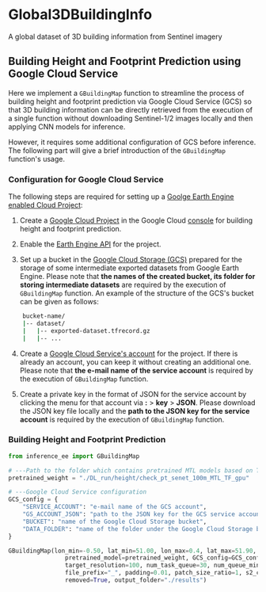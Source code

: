 # Global3DBuildingInfo

A global dataset of 3D building information from Sentinel imagery

## Building Height and Footprint Prediction using Google Cloud Service

Here we implement a `GBuildingMap` function to streamline the process of building height and footprint prediction via Google Cloud Service (GCS) so that 3D building information can be directly retrieved from the execution of a single function without downloading Sentinel-1/2 images locally and then applying CNN models for inference.

However, it requires some additional configuration of GCS before inference. The following part will give a brief introduction of the `GBuildingMap` function's usage.

### Configuration for Google Cloud Service

The following steps are required for setting up a [Goolge Earth Engine enabled Cloud Project](https://developers.google.com/earth-engine/cloud/earthengine_cloud_project_setup):

1. Create a [Google Cloud Project](https://cloud.google.com/resource-manager/docs/creating-managing-projects) in the Google Cloud [console](https://console.cloud.google.com/cloud-resource-manager) for building height and footprint prediction.

2. Enable the [Earth Engine API](https://console.cloud.google.com/apis/library/earthengine.googleapis.com) for the project.

3. Set up a bucket in the [Google Cloud Storage (GCS)](https://cloud.google.com/storage) prepared for the storage of some intermediate exported datasets from Google Earth Engine. Please note that **the names of the created bucket, its folder for storing intermediate datasets** are required by the execution of `GBuildingMap` function. An example of the structure of the GCS's bucket can be given as follows:

```bash
    bucket-name/
    |-- dataset/
    |   |-- exported-dataset.tfrecord.gz
    |   |-- ...
```

4. Create a [Google Cloud Service's account](https://console.cloud.google.com/iam-admin/serviceaccounts/) for the project. If there is already an account, you can keep it without creating an additional one. Please note that **the e-mail name of the service account** is required by the execution of `GBuildingMap` function.

5. Create a private key in the format of JSON for the service account by clicking the menu for that account via **:** > **key** > **JSON**. Please download the JSON key file locally and the **path to the JSON key for the service account** is required by the execution of `GBuildingMap` function.

### Building Height and Footprint Prediction

```python {cmd}
from inference_ee import GBuildingMap

# ---Path to the folder which contains pretrained MTL models based on Tensorflow
pretrained_weight = "./DL_run/height/check_pt_senet_100m_MTL_TF_gpu"

# ---Google Cloud Service configuration
GCS_config = {
    "SERVICE_ACCOUNT": "e-mail name of the GCS account",
    "GS_ACCOUNT_JSON": "path to the JSON key for the GCS service account",
    "BUCKET": "name of the Google Cloud Storage bucket",
    "DATA_FOLDER": "name of the folder under the Google Cloud Storage bucket prepared for storing intermediate datasets",
}

GBuildingMap(lon_min=-0.50, lat_min=51.00, lon_max=0.4, lat_max=51.90, year=2020, dx=0.09, dy=0.09, precision=3, batch_size=512, 
                pretrained_model=pretrained_weight, GCS_config=GCS_config,
                target_resolution=100, num_task_queue=30, num_queue_min=2,
                file_prefix="_", padding=0.01, patch_size_ratio=1, s2_cloud_prob_threshold=20, s2_cloud_prob_max=80, MTL=True, 
                removed=True, output_folder="./results")
```

<!-- ## Integrating locally trained CNN with GEE

1. Filter Sentinel-1/2 images of 10 m resolution amd SRTM data of 30 m resolution on GEE.

2. Export satellite images and data to Google Cloud Storage (GCS) via `ee.batch.Export.image.toCloudStorage` in the format of [TFRecord](https://www.tensorflow.org/tutorials/load_data/tfrecord). See this [link](https://developers.google.com/earth-engine/guides/tfrecord#exporting-images) for detailed descriptions.

    For [ee.batch.Export.image.toCloudStorage](https://developers.google.com/earth-engine/apidocs/export-image-tocloudstorage), there are several critical arguments:

    - `scale` which specifies output resolution in meters per pixel.
    - `crs` which specifies CRS to use for the exported image.
    - `fileFormat` which should be `TFRecord`.
    - `formatOptions` which is a dictionary of string keys including:
        - `patchDimensions` which specifies x, y size of exported patches / dimensions tiled over the export area.
        - `kernelSize` which specifies buffer size of tiles resulting in overlap between neighboring patches.

    Since Sentinel-1/2 and SRTM are in different resolutions, we can have two options for exporting data:
    - Export Sentinel-1/2 and SRTM data into two separate TFRecord files and then combine them using some postprocessing scripts.
    - Resample SRTM to the same resolution with Sentinel-1/2 images, concatenate all data into a single image and then export it into a single TFRecord file. In this case, we need to parse and resample samples appropriately during the iteration of the dataset.

3. Perform predictions on the exported dataset using CNN models stored on GCS and loaded by `tf.keras.models.load_model`.
-->
